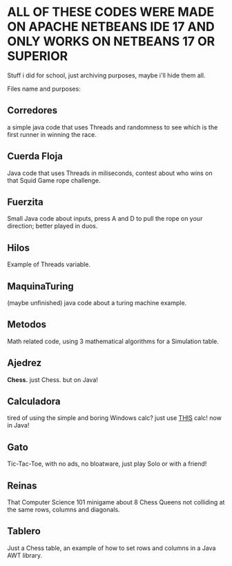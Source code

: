 <h1>ALL OF THESE CODES WERE MADE ON <b>APACHE NETBEANS IDE 17</b> AND ONLY WORKS ON NETBEANS 17 OR SUPERIOR</h1>

Stuff i did for school, just archiving purposes, maybe i'll hide them all.


Files name and purposes:

<h2>Corredores</h2>
a simple java code that uses Threads and randomness to see which is the first runner in winning the race.

<h2>Cuerda Floja</h2>
Java code that uses Threads in miliseconds, contest about who wins on that Squid Game rope challenge.

<h2>Fuerzita</h2>
Small Java code about inputs, press A and D to pull the rope on your direction; better played in duos.

<h2>Hilos</h2>
Example of Threads variable.

<h2>MaquinaTuring</h2>
(maybe unfinished) java code about a turing machine example.

<h2>Metodos</h2>
Math related code, using 3 mathematical algorithms for a Simulation table.

<h2>Ajedrez</h2>
<b>Chess.</b> just Chess. but on Java!

<h2>Calculadora</h2>
tired of using the simple and boring Windows calc? just use <u>THIS</u> calc! now in Java!

<h2>Gato</h2>
Tic-Tac-Toe, with no ads, no bloatware, just play Solo or with a friend!

<h2>Reinas</h2>
That Computer Science 101 minigame about 8 Chess Queens not colliding at the same rows, columns and diagonals.

<h2>Tablero</h2>
Just a Chess table, an example of how to set rows and columns in a Java AWT library.
